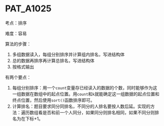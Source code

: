 # PAT_A1025

考点：排序

难度：容易

算法的步骤：

1. 多组数据读入，每组分别排序并计算组内排名，写进结构体
2. 总的数据再排序再计算总排名，写进结构体
3. 按格式输出

有两个要点：

1. 每组分别排序：用一个``count``变量存已经读入的数据的个数，同时能够作为这一组数据在数组中的起点位置。用``count``和``k``就能确定这一组数据的起点位置和终点位置，然后使用``sort()``函数排序即可。
2. 计算排名：题目要求同分同排名，不同分的人排名要按人数后延。实现的方法：遍历数组看是否和前一个人同分，如果同分则排名相同，如果不同分则排名为在下标+1。
